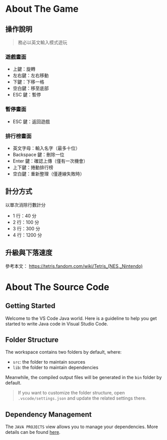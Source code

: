 # About The Game

## 操作說明

> 務必以英文輸入模式遊玩

### 遊戲畫面

- 上鍵：旋轉
- 左右鍵：左右移動
- 下鍵：下移一格
- 空白鍵：移至底部
- ESC 鍵：暫停

### 暫停畫面

- ESC 鍵：返回遊戲

### 排行榜畫面

- 英文字母：輸入名字（最多十位）
- Backspace 鍵：刪除一位
- Enter 鍵：確認上傳（僅有一次機會）
- 上下鍵：捲動排行榜
- 空白鍵：重新整理（僅連線失敗時）

## 計分方式

以單次消除行數計分
- 1 行：40 分
- 2 行：100 分
- 3 行：300 分
- 4 行：1200 分

## 升級與下落速度

參考本文：
https://tetris.fandom.com/wiki/Tetris_(NES,_Nintendo)



# About The Source Code

## Getting Started

Welcome to the VS Code Java world. Here is a guideline to help you get started to write Java code in Visual Studio Code.

## Folder Structure

The workspace contains two folders by default, where:

- `src`: the folder to maintain sources
- `lib`: the folder to maintain dependencies

Meanwhile, the compiled output files will be generated in the `bin` folder by default.

> If you want to customize the folder structure, open `.vscode/settings.json` and update the related settings there.

## Dependency Management

The `JAVA PROJECTS` view allows you to manage your dependencies. More details can be found [here](https://github.com/microsoft/vscode-java-dependency#manage-dependencies).
